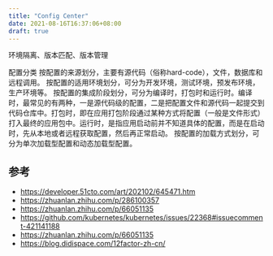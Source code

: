 ```yaml
---
title: "Config Center"
date: 2021-08-16T16:37:06+08:00
draft: true
---
```





环境隔离、版本匹配、版本管理

配置分类
按配置的来源划分，主要有源代码（俗称hard-code），文件，数据库和远程调用。
按配置的适用环境划分，可分为开发环境，测试环境，预发布环境，生产环境等。
按配置的集成阶段划分，可分为编译时，打包时和运行时。编译时，最常见的有两种，一是源代码级的配置，二是把配置文件和源代码一起提交到代码仓库中。打包时，即在应用打包阶段通过某种方式将配置（一般是文件形式）打入最终的应用包中。运行时，是指应用启动前并不知道具体的配置，而是在启动时，先从本地或者远程获取配置，然后再正常启动。
按配置的加载方式划分，可分为单次加载型配置和动态加载型配置。






## 参考

* <https://developer.51cto.com/art/202102/645471.htm>
* <https://zhuanlan.zhihu.com/p/286100357>
* <https://zhuanlan.zhihu.com/p/66051135>
* <https://github.com/kubernetes/kubernetes/issues/22368#issuecomment-421141188>
* <https://zhuanlan.zhihu.com/p/66051135>
* <https://blog.didispace.com/12factor-zh-cn/>

